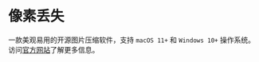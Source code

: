 # 像素丢失

一款美观易用的开源图片压缩软件，支持 `macOS 11+` 和 `Windows 10+` 操作系统。访问[官方网站](https://pxloss.uimo.dev)了解更多信息。
